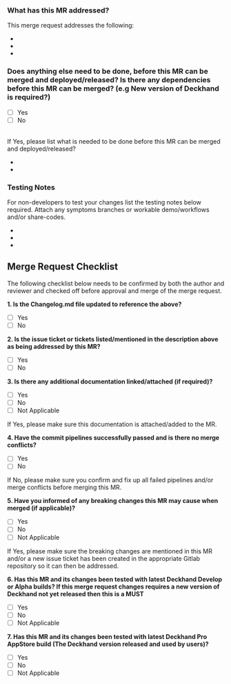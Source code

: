 ### What has this MR addressed? <br>
This merge request addresses the following: <br>

-
- 
- 
 
### Does anything else need to be done, before this MR can be merged and deployed/released? Is there any dependencies before this MR can be merged? (e.g New version of Deckhand is required?)

- [ ] Yes
- [ ] No
 
<br>
If Yes, please list what is needed to be done before this MR can be merged and deployed/released? <br>

- 
- 
 
### Testing Notes <br>
For non-developers to test your changes list the testing notes below required. Attach any symptoms branches or workable demo/workflows and/or share-codes.

- 
- 
- 
 
## Merge Request Checklist
 
The following checklist below needs to be confirmed by both the author and reviewer and checked off before approval and merge of the merge request.
 
**1. Is the Changelog.md file updated to reference the above?**
 
- [ ] Yes
- [ ] No
 
**2. Is the issue <id> ticket or tickets listed/mentioned in the description above as being addressed by this MR?**
 
- [ ] Yes
- [ ] No
 
**3. Is there any additional documentation linked/attached (if required)?**
 
- [ ] Yes
- [ ] No
- [ ] Not Applicable
 
If Yes, please make sure this documentation is attached/added to the MR.
 
**4. Have the commit pipelines successfully passed and is there no merge conflicts?**
 
- [ ] Yes
- [ ] No
 
If No, please make sure you confirm and fix up all failed pipelines and/or merge conflicts before merging this MR.
 
**5. Have you informed of any breaking changes this MR may cause when merged (if applicable)?**
 
- [ ] Yes
- [ ] No
- [ ] Not Applicable
 
If Yes, please make sure the breaking changes are mentioned in this MR and/or a new issue ticket has been created in the appropriate Gitlab repository so it can then be addressed.
 
**6. Has this MR and its changes been tested with latest Deckhand Develop or Alpha builds? If this merge request changes requires a new version of Deckhand not yet released then this is a MUST**
 
- [ ] Yes
- [ ] No
- [ ] Not Applicable
 
**7. Has this MR and its changes been tested with latest Deckhand Pro AppStore build (The Deckhand version released and used by users)?**
 
- [ ] Yes
- [ ] No
- [ ] Not Applicable
